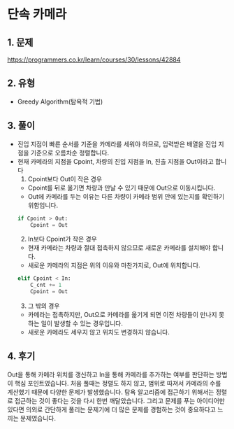 # 단속 카메라

## 1. 문제
https://programmers.co.kr/learn/courses/30/lessons/42884

## 2. 유형
- Greedy Algorithm(탐욕적 기법)

## 3. 풀이
- 진입 지점이 빠른 순서를 기준을 카메라를 세워야 하므로, 입력받은 배열을 진입 지점을 기준으로 오름차순 정렬합니다.
- 현재 카메라의 지점을 Cpoint, 차량의 진입 지점을 In, 진출 지점을 Out이라고 합니다
  1. Cpoint보다 Out이 작은 경우
  - Cpoint를 뒤로 옮기면 차량과 만날 수 있기 때문에 Out으로 이동시킵니다.
  - Out에 카메라를 두는 이유는 다른 차량이 카메라 범위 안에 있는지를 확인하기 위함입니다.
  ```python
  if Cpoint > Out:
      Cpoint = Out
  ```
  2. In보다 Cpoint가 작은 경우
  - 현재 카메라는 차량과 절대 접촉하지 않으므로 새로운 카메라를 설치해야 합니다.
  - 새로운 카메라의 지점은 위의 이유와 마찬가지로, Out에 위치합니다.
  ```python
  elif Cpoint < In:
      C_cnt += 1
      Cpoint = Out
  ```
  3. 그 밖의 경우
  - 카메라는 접촉하지만, Out으로 카메라를 옮기게 되면 이전 차량들이 만나지 못하는 일이 발생할 수 있는 경우입니다.
  - 새로운 카메라도 세우지 않고 위치도 변경하지 않습니다.

## 4. 후기
Out을 통해 카메라 위치를 갱신하고 In을 통해 카메라를 추가하는 여부를 판단하는 방법이 핵심 포인트였습니다.
처음 풀때는 정렬도 하지 않고, 범위로 따져서 카메라의 수를 계산했기 때문에 다양한 문제가 발생했습니다.
탐욕 알고리즘에 접근하기 위해서는 정렬로 접근하는 것이 좋다는 것을 다시 한번 깨달았습니다.
그리고 문제를 푸는 아이디어만 있다면 의외로 간단하게 풀리는 문제기에 더 많은 문제를 경험하는 것이 중요하다고 느끼는 문제였습니다.
